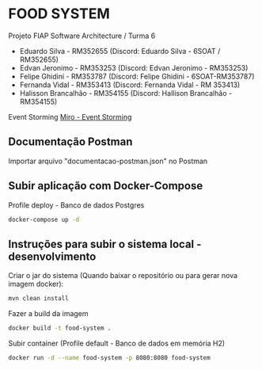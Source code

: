 # FOOD SYSTEM

Projeto FIAP
Software Architecture / Turma 6

- Eduardo Silva - RM352655 (Discord: Eduardo Silva - 6SOAT / RM352655)
- Edvan Jeronimo - RM353253 (Discord: Edvan Jeronimo - RM353253)
- Felipe Ghidini - RM353787 (Discord: Felipe Ghidini - 6SOAT-RM353787)
- Fernanda Vidal - RM353413 (Discord: Fernanda Vidal - RM 353413)
- Halisson Brancalhão - RM354155 (Discord: Hallison Brancalhão - RM354155)

Event Storming
[Miro - Event Storming](https://miro.com/app/board/uXjVKPwP9b0=/?share_link_id=965497713343)


## Documentação Postman 
Importar arquivo "documentacao-postman.json" no Postman


## Subir aplicação com Docker-Compose
Profile deploy - Banco de dados Postgres
```sh
docker-compose up -d
```


## Instruções para subir o sistema local - desenvolvimento
Criar o jar do sistema (Quando baixar o repositório ou para gerar nova imagem docker):
```sh
mvn clean install  
```
Fazer a build da imagem
```sh
docker build -t food-system .
```
Subir container (Profile default - Banco de dados em memória H2)
```sh
docker run -d --name food-system -p 8080:8080 food-system
```